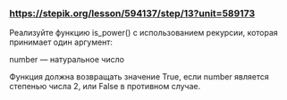 ###  https://stepik.org/lesson/594137/step/13?unit=589173

Реализуйте функцию is_power() с использованием рекурсии, которая принимает один аргумент:


number — натуральное число


Функция должна возвращать значение True, если number является степенью числа 2, или False в противном случае.
